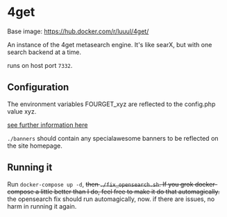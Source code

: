 # 4get

Base image: https://hub.docker.com/r/luuul/4get/

An instance of the 4get metasearch engine. It's like searX, but with one search backend at a time.

runs on host port `7332`.

## Configuration

The environment variables FOURGET_xyz are reflected to the config.php value xyz.

[see further information here](https://git.lolcat.ca/lolcat/4get/src/branch/master/docs/docker.md)

`./banners` should contain any specialawesome banners to be reflected on the site homepage.

## Running it

Run `docker-compose up -d`, <s>then
`./fix_opensearch.sh`. If you grok docker-compose a little better than I do, feel free to make it do that automagically.</s> the opensearch fix should run automagically, now. if there are issues, no harm in running it again.